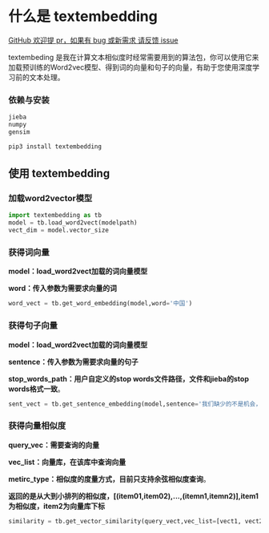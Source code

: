 # 什么是 textembedding

[GitHub 欢迎提 pr，如果有 bug 或新需求 请反馈 issue](https://github.com/Hanscal/textembedding/issues)

textembeding 是我在计算文本相似度时经常需要用到的算法包，你可以使用它来加载预训练的Word2vec模型、得到词的向量和句子的向量，有助于您使用深度学习前的文本处理。

### 依赖与安装

```bash
jieba
numpy
gensim
```

```py
pip3 install textembedding
```

## 使用 textembedding

### 加载word2vector模型

```py
import textembedding as tb
model = tb.load_word2vect(modelpath)
vect_dim = model.vector_size
```

### 获得词向量

**model：load_word2vect加载的词向量模型**

**word：传入参数为需要求向量的词**

```py
word_vect = tb.get_word_embedding(model,word='中国')
```

### 获得句子向量

**model：load_word2vect加载的词向量模型**

**sentence：传入参数为需要求向量的句子**

**stop_words_path：用户自定义的stop words文件路径，文件和jieba的stop words格式一致**。

```py
sent_vect = tb.get_sentence_embedding(model,sentence='我们缺少的不是机会，而是在机会面前将自己重新归零的勇气。',stop_words_path='')
```

### 获得向量相似度

**query_vec：需要查询的向量**

**vec_list：向量库，在该库中查询向量**

**metirc_type：相似度的度量方式，目前只支持余弦相似度查询**。

**返回的是从大到小排列的相似度，[(item01,item02),...,(itemn1,itemn2)],item1为相似度，item2为向量库下标**

```py
similarity = tb.get_vector_similarity(query_vect,vec_list=[vect1, vect2, vect3, vectn])
```